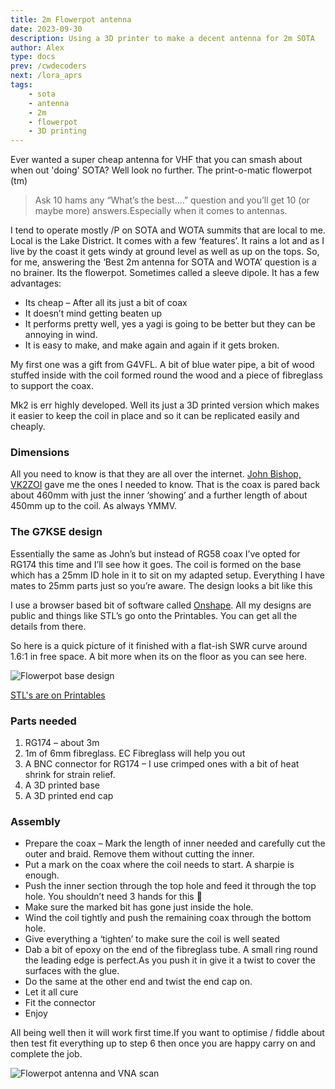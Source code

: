 ```yaml
---
title: 2m Flowerpot antenna
date: 2023-09-30
description: Using a 3D printer to make a decent antenna for 2m SOTA
author: Alex
type: docs
prev: /cwdecoders
next: /lora_aprs
tags:
    - sota
    - antenna
    - 2m
    - flowerpot
    - 3D printing
---
```


Ever wanted a super cheap antenna for VHF that you can smash about when out 'doing' SOTA? Well look no further. The print-o-matic flowerpot (tm)

> Ask 10 hams any “What’s the best….” question and you’ll get 10 (or maybe more) answers.Especially when it comes to antennas.


I tend to operate mostly /P on SOTA and WOTA summits that are local to me. Local is the Lake District. It comes with a few ‘features’. It rains a lot and as I live by the coast it gets windy at ground level as well as up on the tops. So, for me, answering the ‘Best 2m antenna for SOTA and WOTA’ question is a no brainer. Its the flowerpot. Sometimes called a sleeve dipole. It has a few advantages:

* Its cheap – After all its just a bit of coax
* It doesn’t mind getting beaten up
* It performs pretty well, yes a yagi is going to be better but they can be annoying in wind.
* It is easy to make, and make again and again if it gets broken.

My first one was a gift from G4VFL. A bit of blue water pipe, a bit of wood stuffed inside with the coil formed round the wood and a piece of fibreglass to support the coax.

Mk2 is err highly developed. Well its just a 3D printed version which makes it easier to keep the coil in place and so it can be replicated easily and cheaply.

### Dimensions

All you need to know is that they are all over the internet. [John Bishop, VK2ZOI](https://vk2zoi.com/articles/half-wave-flower-pot/) gave me the ones I needed to know. That is the coax is pared back about 460mm with just the inner ‘showing’ and a further length of about 450mm up to the coil. As always YMMV.

### The G7KSE design

Essentially the same as John’s but instead of RG58 coax I’ve opted for RG174 this time and I’ll see how it goes. The coil is formed on the base which has a 25mm ID hole in it to sit on my adapted setup. Everything I have mates to 25mm parts just so you’re aware. The design looks a bit like this

I use a browser based bit of software called [Onshape](https://cad.onshape.com/documents/6d9dfb655898ae66b5b42f60/w/20b7387da7fdede90b333ae3/e/ef6d505f5ef760c95e990773). All my designs are public and things like STL’s go onto the Printables. You can get all the details from there.

So here is a quick picture of it finished with a flat-ish SWR curve around 1.6:1 in free space. A bit more when its on the floor as you can see here.

![Flowerpot base design](model.png#centre)

[STL's are on Printables](https://www.printables.com/model/312517-flowerpot-antenna)

### Parts needed

1. RG174 – about 3m
2. 1m of 6mm fibreglass. EC Fibreglass will help you out
3. A BNC connector for RG174 – I use crimped ones with a bit of heat shrink for strain relief.
4. A 3D printed base
5. A 3D printed end cap

### Assembly

* Prepare the coax – Mark the length of inner needed and carefully cut the outer and braid. Remove them without cutting the inner.
* Put a mark on the coax where the coil needs to start. A sharpie is enough.
* Push the inner section through the top hole and feed it through the top hole. You shouldn’t need 3 hands for this 🙂
* Make sure the marked bit has gone just inside the hole.
* Wind the coil tightly and push the remaining coax through the bottom hole.
* Give everything a ‘tighten’ to make sure the coil is well seated
* Dab a bit of epoxy on the end of the fibreglass tube. A small ring round the leading edge is perfect.As you push it in give it a twist to cover the surfaces with the glue.
* Do the same at the other end and twist the end cap on.
* Let it all cure
* Fit the connector
* Enjoy

All being well then it will work first time.If you want to optimise / fiddle about then test fit everything up to step 6 then once you are happy carry on and complete the job.

![Flowerpot antenna and VNA scan](antenna.jpg#centre)

